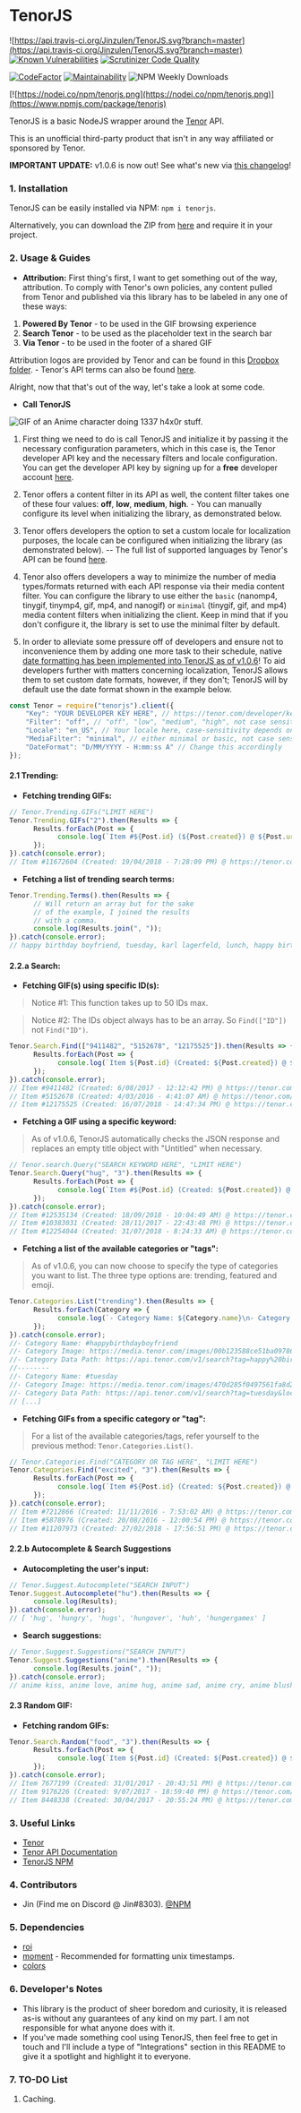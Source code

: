 # TenorJS
![https://api.travis-ci.org/Jinzulen/TenorJS.svg?branch=master](https://api.travis-ci.org/Jinzulen/TenorJS.svg?branch=master) [![Known Vulnerabilities](https://snyk.io/test/github/Jinzulen/TenorJS/badge.svg?targetFile=package.json)](https://snyk.io/test/github/Jinzulen/TenorJS?targetFile=package.json) [![Scrutinizer Code Quality](https://scrutinizer-ci.com/g/Jinzulen/TenorJS/badges/quality-score.png?b=master)](https://scrutinizer-ci.com/g/Jinzulen/TenorJS/?branch=master)

[![CodeFactor](https://www.codefactor.io/repository/github/jinzulen/tenorjs/badge/master)](https://www.codefactor.io/repository/github/jinzulen/tenorjs/overview/development) [![Maintainability](https://api.codeclimate.com/v1/badges/012d72293468a31c127e/maintainability)](https://codeclimate.com/github/Jinzulen/TenorJS/maintainability) ![NPM Weekly Downloads](https://img.shields.io/npm/dw/tenorjs.svg)

[![https://nodei.co/npm/tenorjs.png](https://nodei.co/npm/tenorjs.png)](https://www.npmjs.com/package/tenorjs)

TenorJS is a basic NodeJS wrapper around the [Tenor](https://tenor.com/) API.

This is an unofficial third-party product that isn't in any way affiliated or sponsored by Tenor.

**IMPORTANT UPDATE:** v1.0.6 is now out! See what's new via [this changelog](https://github.com/Jinzulen/TenorJS/tree/master/changelogs/1.0.6.md)!

### 1. Installation
TenorJS can be easily installed via NPM: `npm i tenorjs`.

Alternatively, you can download the ZIP from [here](https://github.com/Jinzulen/TenorJS/archive/master.zip) and require it in your project.

### 2. Usage & Guides
- **Attribution:** First thing's first, I want to get something out of the way, attribution. To comply with Tenor's own policies, any content pulled from Tenor and published via this library has to be labeled in any one of these ways:
1. **Powered By Tenor** - to be used in the GIF browsing experience
2. **Search Tenor** - to be used as the placeholder text in the search bar
3. **Via Tenor** - to be used in the footer of a shared GIF

Attribution logos are provided by Tenor and can be found in this [Dropbox folder](https://www.dropbox.com/sh/q6hokjtmfcswrk3/AACHPiVKPUjym2zC3ldyipM9a?dl=0). - Tenor's API terms can also be found [here](https://tenor.com/gifapi/documentation#apiterms).

Alright, now that that's out of the way, let's take a look at some code.

- **Call TenorJS**

![GIF of an Anime character doing 1337 h4x0r stuff.](https://media1.tenor.com/images/dc934b5ef0b376eb48490fcbb0092099/tenor.gif)

1. First thing we need to do is call TenorJS and initialize it by passing it the necessary configuration parameters, which in this case is, the Tenor developer API key and the necessary filters and locale configuration. You can get the developer API key by signing up for a **free** developer account [here](https://tenor.com/developer/keyregistration).

2. Tenor offers a content filter in its API as well, the content filter takes one of these four values: **off**, **low**, **medium**, **high**. - You can manually configure its level when initializing the library, as demonstrated below.

3. Tenor offers developers the option to set a custom locale for localization purposes, the locale can be configured when initializing the library (as demonstrated below). -- The full list of supported languages by Tenor's API can be found [here](https://tenor.com/gifapi/documentation#localization).

4. Tenor also offers developers a way to minimize the number of media types/formats returned with each API response via their media content filter. You can configure the library to use either the `basic` (nanomp4, tinygif, tinymp4, gif, mp4, and nanogif) or `minimal` (tinygif, gif, and mp4) media content filters when initializing the client. Keep in mind that if you don't configure it, the library is set to use the minimal filter by default.

5. In order to alleviate some pressure off of developers and ensure not to inconvenience them by adding one more task to their schedule, native [date formatting has been implemented into TenorJS as of v1.0.6](https://github.com/Jinzulen/TenorJS/blob/master/changelogs/1.0.6.md)! To aid developers further with matters concerning localization, TenorJS allows them to set custom date formats, however, if they don't; TenorJS will by default use the date format shown in the example below.
```js
const Tenor = require("tenorjs").client({
    "Key": "YOUR DEVELOPER KEY HERE", // https://tenor.com/developer/keyregistration
    "Filter": "off", // "off", "low", "medium", "high", not case sensitive
    "Locale": "en_US", // Your locale here, case-sensitivity depends on input
    "MediaFilter": "minimal", // either minimal or basic, not case sensitive
    "DateFormat": "D/MM/YYYY - H:mm:ss A" // Change this accordingly
});
```

#### 2.1 Trending:
- **Fetching trending GIFs:**
```js
// Tenor.Trending.GIFs("LIMIT HERE")
Tenor.Trending.GIFs("2").then(Results => {
      Results.forEach(Post => {
            console.log(`Item #${Post.id} (${Post.created}) @ ${Post.url}`);
      });
}).catch(console.error);
// Item #11672604 (Created: 19/04/2018 - 7:28:09 PM) @ https://tenor.com/W8JY.gif.
```

- **Fetching a list of trending search terms:**
```js
Tenor.Trending.Terms().then(Results => {
      // Will return an array but for the sake
      // of the example, I joined the results
      // with a comma.
      console.log(Results.join(", "));
}).catch(console.error);
// happy birthday boyfriend, tuesday, karl lagerfeld, lunch, happy birthday girlfriend, yes, waiting for an answer, good afternoon, love ya too, love you, bernie sanders, crushed it, feel the bern, love, bernie, dentist, jonas brothers, excited, full moon, goodday
```

#### 2.2.a Search:
- **Fetching GIF(s) using specific ID(s):**
> Notice #1: This function takes up to 50 IDs max.

> Notice #2: The IDs object always has to be an array. So `Find(["ID"])` not `Find("ID")`.
```js
Tenor.Search.Find(["9411482", "5152678", "12175525"]).then(Results => {
      Results.forEach(Post => {
            console.log(`Item ${Post.id} (Created: ${Post.created}) @ ${Post.url}`);
      });
}).catch(console.error);
// Item #9411482 (Created: 6/08/2017 - 12:12:42 PM) @ https://tenor.com/NEwg.gif
// Item #5152678 (Created: 4/03/2016 - 4:41:07 AM) @ https://tenor.com/vMBS.gif
// Item #12175525 (Created: 16/07/2018 - 14:47:34 PM) @ https://tenor.com/ZfzB.gif
```

- **Fetching a GIF using a specific keyword:**
> As of v1.0.6, TenorJS automatically checks the JSON response and replaces an empty title object with "Untitled" when necessary.
```js
// Tenor.search.Query("SEARCH KEYWORD HERE", "LIMIT HERE")
Tenor.Search.Query("hug", "3").then(Results => {
      Results.forEach(Post => {
            console.log(`Item #${Post.id} (Created: ${Post.created}) @ ${Post.url}`);
      });
}).catch(console.error);
// Item #12535134 (Created: 18/09/2018 - 10:04:49 AM) @ https://tenor.com/0K7K.gif
// Item #10383031 (Created: 28/11/2017 - 22:43:48 PM) @ https://tenor.com/RJgp.gif
// Item #12254044 (Created: 31/07/2018 - 8:24:33 AM) @ https://tenor.com/ZzZ2.gif
```

- **Fetching a list of the available categories or "tags":**
> As of v1.0.6, you can now choose to specify the type of categories you want to list. The three type options are: trending, featured and emoji.
```js
Tenor.Categories.List("trending").then(Results => {
      Results.forEach(Category => {
            console.log(`- Category Name: ${Category.name}\n- Category Image: ${Category.image}\n- Category Data Path: ${Category.path}\n--------`);
      });
}).catch(console.error);
//- Category Name: #happybirthdayboyfriend
//- Category Image: https://media.tenor.com/images/00b123588ce51ba097861bf2fe936064/tenor.gif
//- Category Data Path: https://api.tenor.com/v1/search?tag=happy%20birthday%20boyfriend&locale=en_US&safesearch=moderate&key=[DEVELOPER KEY]
//--------
//- Category Name: #tuesday
//- Category Image: https://media.tenor.com/images/470d285f0497561fa8d28daee557f0fc/tenor.gif
//- Category Data Path: https://api.tenor.com/v1/search?tag=tuesday&locale=en_US&safesearch=moderate&key=[DEVELOPER KEY]
// [...]
```

- **Fetching GIFs from a specific category or "tag":**
> For a list of the available categories/tags, refer yourself to the previous method: `Tenor.Categories.List()`.
```js
// Tenor.Categories.Find("CATEGORY OR TAG HERE", "LIMIT HERE")
Tenor.Categories.Find("excited", "3").then(Results => {
      Results.forEach(Post => {
            console.log(`Item #${Post.id} (Created: ${Post.created}) @ ${Post.url}`);
      });
}).catch(console.error);
// Item #7212866 (Created: 11/11/2016 - 7:53:02 AM) @ https://tenor.com/EqyI.gif
// Item #5878976 (Created: 20/08/2016 - 12:00:54 PM) @ https://tenor.com/yPym.gif
// Item #11207973 (Created: 27/02/2018 - 17:56:51 PM) @ https://tenor.com/VbRV.gif
```

#### 2.2.b Autocomplete & Search Suggestions
- **Autocompleting the user's input:**
```js
// Tenor.Suggest.Autocomplete("SEARCH INPUT")
Tenor.Suggest.Autocomplete("hu").then(Results => {
      console.log(Results);
}).catch(console.error);
// [ 'hug', 'hungry', 'hugs', 'hungover', 'huh', 'hungergames' ]
```

- **Search suggestions:**
```js
// Tenor.Suggest.Suggestions("SEARCH INPUT")
Tenor.Suggest.Suggestions("anime").then(Results => {
      console.log(Results.join(", "));
}).catch(console.error);
// anime kiss, anime love, anime hug, anime sad, anime cry, anime blush, naruto, pokemon
```

#### 2.3 Random GIF:
- **Fetching random GIFs:**
```js
Tenor.Search.Random("food", "3").then(Results => {
      Results.forEach(Post => {
            console.log(`Item ${Post.id} (Created: ${Post.created}) @ ${Post.url}`);
      });
}).catch(console.error);
// Item 7677199 (Created: 31/01/2017 - 20:43:51 PM) @ https://tenor.com/GnlX.gif
// Item 9176226 (Created: 9/07/2017 - 18:59:40 PM) @ https://tenor.com/MFjO.gif
// Item 8448338 (Created: 30/04/2017 - 20:55:24 PM) @ https://tenor.com/JBXG.gif
```

### 3. Useful Links
- [Tenor](https://tenor.com/)
- [Tenor API Documentation](https://tenor.com/gifapi/documentation)
- [TenorJS NPM](https://www.npmjs.com/package/tenorjs)

### 4. Contributors
- Jin (Find me on Discord @ Jin#8303). [@NPM](https://www.npmjs.com/~jinzulen)

### 5. Dependencies
- [roi](https://www.npmjs.com/package/roi)
- [moment](https://www.npmjs.com/package/moment) - Recommended for formatting unix timestamps.
- [colors](https://www.npmjs.com/package/colors)

### 6. Developer's Notes
- This library is the product of sheer boredom and curiosity, it is released as-is without any guarantees of any kind on my part. I am not responsible for what anyone does with it.
- If you've made something cool using TenorJS, then feel free to get in touch and I'll include a type of "Integrations" section in this README to give it a spotlight and highlight it to everyone.

### 7. TO-DO List
1. Caching.